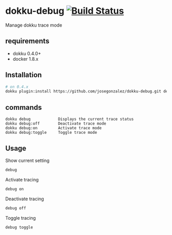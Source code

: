 # dokku-debug [![Build Status](https://img.shields.io/travis/dokku-community/dokku-debug.svg?branch=master "Build Status")](https://travis-ci.org/josegonzalez/dokku-debug)

Manage dokku trace mode

## requirements

- dokku 0.4.0+
- docker 1.8.x

## Installation

```bash
# on 0.4.x
dokku plugin:install https://github.com/josegonzalez/dokku-debug.git debug
```

## commands

```shell
dokku debug            Displays the current trace status
dokku debug:off        Deactivate trace mode
dokku debug:on         Activate trace mode
dokku debug:toggle     Toggle trace mode
```

## Usage

Show current setting
```bash
debug
```

Activate tracing
```bash
debug on
```

Deactivate tracing
```bash
debug off
```

Toggle tracing
```bash
debug toggle
```
